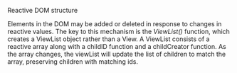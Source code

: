 Reactive DOM structure
  
Elements in the DOM may be added or deleted in response to changes in reactive values. The key to this mechanism is the *ViewList()* function, which creates a ViewList object rather than a View. A ViewList consists of a reactive array along with a childID function and a childCreator function. As the array changes, the viewList will update the list of children to match the array, preserving children with matching ids.